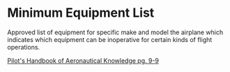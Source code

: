 # Minimum Equipment List

Approved list of equipment for specific make and model the airplane which indicates which equipment can be inoperative for certain kinds of flight operations.

[Pilot's Handbook of Aeronautical Knowledge pg. 9-9](/_references/PHAK/9-9)
